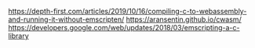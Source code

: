 https://depth-first.com/articles/2019/10/16/compiling-c-to-webassembly-and-running-it-without-emscripten/
https://aransentin.github.io/cwasm/
https://developers.google.com/web/updates/2018/03/emscripting-a-c-library
